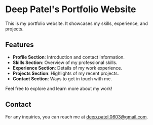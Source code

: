 # Deep Patel's Portfolio Website

This is my portfolio website. It showcases my skills, experience, and projects. 

## Features

- **Profile Section**: Introduction and contact information.
- **Skills Section**: Overview of my professional skills.
- **Experience Section**: Details of my work experience.
- **Projects Section**: Highlights of my recent projects.
- **Contact Section**: Ways to get in touch with me.

Feel free to explore and learn more about my work!

## Contact

For any inquiries, you can reach me at [deep.patel.0603@gmail.com](mailto:deep.patel.0603@gmail.com).

